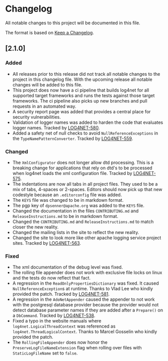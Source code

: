 <!---
 Licensed to the Apache Software Foundation (ASF) under one or more
 contributor license agreements.  See the NOTICE file distributed with
 this work for additional information regarding copyright ownership.
 The ASF licenses this file to You under the Apache License, Version 2.0
 (the "License"); you may not use this file except in compliance with
 the License.  You may obtain a copy of the License at

      http://www.apache.org/licenses/LICENSE-2.0

 Unless required by applicable law or agreed to in writing, software
 distributed under the License is distributed on an "AS IS" BASIS,
 WITHOUT WARRANTIES OR CONDITIONS OF ANY KIND, either express or implied.
 See the License for the specific language governing permissions and
 limitations under the License.
-->
# Changelog

All notable changes to this project will be documented in this file.

The format is based on [Keep a Changelog](https://keepachangelog.com/en/1.0.0/).

## [2.1.0]

### Added

- All releases prior to this release did not track all notable changes to the project in this changelog file. With the upcoming release all notable changes will be added to this file.
- This project does now have a ci pipeline that builds log4net for all supported target frameworks and runs the tests against those target frameworks. The ci pipeline also picks up new branches and pull requests in an automated way.
- A security report page was added that provides a central place for security vulnerabilities.
- Validation of logger names was added to harden the code that evaluates logger names. Tracked by [LOG4NET-580](https://issues.apache.org/jira/browse/LOG4NET-580).
- Added a safety net of null checks to avoid `NullReferenceExceptions` in the `TypeNamePatternConverter`. Tracked by [LOG4NET-559](https://issues.apache.org/jira/browse/LOG4NET-559).

### Changed

- The `XmlConfigurator` does not longer allow dtd processing. This is a breaking change for applications that rely on dtd's to be processed when log4net loads the xml configuration file. Tracked by [LOG4NET-575](https://issues.apache.org/jira/browse/LOG4NET-575).
- The indentations are now all tabs in all project files. They used to be a mix of tabs, 4-spaces or 2-spaces. Editors should now pick up that new codestyle because an `.editorconfig` file was added.
- The `KEYS` file was changed to be in markdown format.
- The pgp key of `dpsenner@apache.org` was added to the `KEYS` file.
- Changed the documentation in the files `CONTRIBUTING.md` and `ReleaseInstructions.md` to be in markdown format.
- Changed the `CONTRIBUTING.md` and `ReleaseInstructions.md` to match closer the new reality.
- Changed the mailing lists in the site to reflect the new reality.
- Changed the site to look more like other apache logging service project sites. Tracked by [LOG4NET-563](https://issues.apache.org/jira/browse/LOG4NET-563).

### Fixed

- The xml documentation of the debug level was fixed.
- The rolling file appender does not work with exclusive file locks on linux and the tests do now reflect that fact.
- A regression in the `ReadOnlyPropertiesDictionary` was fixed. It caused `NullReferenceException`s at runtime. Thanks to Vlad Lee who kindly provided the patch. Tracked by [LOG4NET-581](https://issues.apache.org/jira/browse/LOG4NET-581).
- A regression in the `AdoNetAppender` caused the appender to not work with the postgresql database provider because the provider would not detect database parameter names if they are added after a `Prepare()` on a `DbCommand`. Tracked by [LOG4NET-538](https://issues.apache.org/jira/browse/LOG4NET-538).
- Fixed a typo in the website manuals where `log4net.LogicalThreadContext` was referenced as `log4net.ThreadLogicalContext`. Thanks to Marcel Gosselin who kindly provided the patch.
- The `RollingFileAppender` does now honor the `PreserveLogFileNameExtension` flag when rolling over files with `StaticLogFileName` set to `false`.
